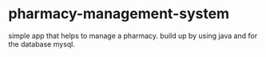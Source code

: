 # pharmacy-management-system
simple app that helps to manage  a pharmacy. build up by using java and for the database mysql.
